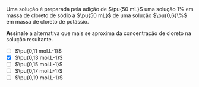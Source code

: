 Uma solução é preparada pela adição de $\pu{50 mL}$ uma solução $1\%$ em massa de cloreto de sódio a $\pu{50 mL}$ de uma solução $\pu{0,6}\%$ em massa de cloreto de potássio.

**Assinale** a alternativa que mais se aproxima da concentração de cloreto na solução resultante.

- [ ] $\pu{0,11 mol.L-1}$
- [x] $\pu{0,13 mol.L-1}$
- [ ] $\pu{0,15 mol.L-1}$
- [ ] $\pu{0,17 mol.L-1}$
- [ ] $\pu{0,19 mol.L-1}$
